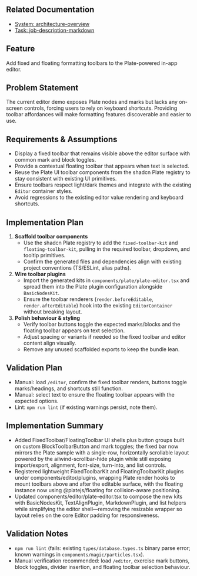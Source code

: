 ## Related Documentation
- [System: architecture-overview](../system/architecture-overview.md)
- [Task: job-description-markdown](./job-description-markdown.md)

## Feature
Add fixed and floating formatting toolbars to the Plate-powered in-app editor.

## Problem Statement
The current editor demo exposes Plate nodes and marks but lacks any on-screen controls, forcing users to rely on keyboard shortcuts. Providing toolbar affordances will make formatting features discoverable and easier to use.

## Requirements & Assumptions
- Display a fixed toolbar that remains visible above the editor surface with common mark and block toggles.
- Provide a contextual floating toolbar that appears when text is selected.
- Reuse the Plate UI toolbar components from the shadcn Plate registry to stay consistent with existing UI primitives.
- Ensure toolbars respect light/dark themes and integrate with the existing `Editor` container styles.
- Avoid regressions to the existing editor value rendering and keyboard shortcuts.

## Implementation Plan
1. **Scaffold toolbar components**
   - Use the shadcn Plate registry to add the `fixed-toolbar-kit` and `floating-toolbar-kit`, pulling in the required toolbar, dropdown, and tooltip primitives.
   - Confirm the generated files and dependencies align with existing project conventions (TS/ESLint, alias paths).
2. **Wire toolbar plugins**
   - Import the generated kits in `components/plate/plate-editor.tsx` and spread them into the Plate plugin configuration alongside `BasicNodesKit`.
   - Ensure the toolbar renderers (`render.beforeEditable`, `render.afterEditable`) hook into the existing `EditorContainer` without breaking layout.
3. **Polish behaviour & styling**
   - Verify toolbar buttons toggle the expected marks/blocks and the floating toolbar appears on text selection.
   - Adjust spacing or variants if needed so the fixed toolbar and editor content align visually.
   - Remove any unused scaffolded exports to keep the bundle lean.

## Validation Plan
- Manual: load `/editor`, confirm the fixed toolbar renders, buttons toggle marks/headings, and shortcuts still function.
- Manual: select text to ensure the floating toolbar appears with the expected options.
- Lint: `npm run lint` (if existing warnings persist, note them).

## Implementation Summary
- Added FixedToolbar/FloatingToolbar UI shells plus button groups built on custom BlockToolbarButton and mark toggles; the fixed bar now mirrors the Plate sample with a single-row, horizontally scrollable layout powered by the 	ailwind-scrollbar-hide plugin while still exposing import/export, alignment, font-size, turn-into, and list controls.
- Registered lightweight FixedToolbarKit and FloatingToolbarKit plugins under components/editor/plugins, wrapping Plate render hooks to mount toolbars above and after the editable surface, with the floating instance now using @platejs/floating for collision-aware positioning.
- Updated components/editor/plate-editor.tsx to compose the new kits with BasicNodesKit, TextAlignPlugin, MarkdownPlugin, and list helpers while simplifying the editor shell—removing the resizable wrapper so layout relies on the core Editor padding for responsiveness.

## Validation Notes
- `npm run lint` (fails: existing `types/database.types.ts` binary parse error; known warnings in `components/magic/particles.tsx`).
- Manual verification recommended: load `/editor`, exercise mark buttons, block toggles, divider insertion, and floating toolbar selection behaviour.
